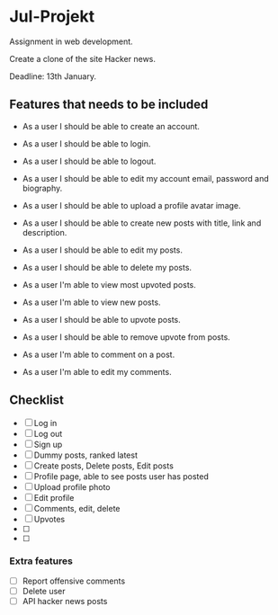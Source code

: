 # Jul-Projekt
Assignment in web development. </br>

Create a clone of the site Hacker news. 

Deadline: 13th January.

## Features that needs to be included

* As a user I should be able to create an account.

* As a user I should be able to login.

* As a user I should be able to logout.

* As a user I should be able to edit my account email, password and biography.

* As a user I should be able to upload a profile avatar image.

* As a user I should be able to create new posts with title, link and description.

* As a user I should be able to edit my posts.

* As a user I should be able to delete my posts.

* As a user I'm able to view most upvoted posts.

* As a user I'm able to view new posts.

* As a user I should be able to upvote posts.

* As a user I should be able to remove upvote from posts.

* As a user I'm able to comment on a post.

* As a user I'm able to edit my comments.

## Checklist
- [ ] Log in
- [ ] Log out
- [ ] Sign up
- [ ] Dummy posts, ranked latest
- [ ] Create posts, Delete posts, Edit posts
- [ ] Profile page, able to see posts user has posted
- [ ] Upload profile photo
- [ ] Edit profile
- [ ] Comments, edit, delete
- [ ] Upvotes
- [ ] 
- [ ] 
### Extra features
- [ ] Report offensive comments
- [ ] Delete user
- [ ] API hacker news posts

